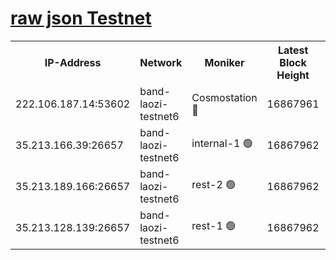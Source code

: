 
[raw json Testnet](https://rpc-check.bandt.stavr.tech/bandt/rpcbandt_result.json)
=

<table><tr><th>IP-Address</th><th>Network</th><th>Moniker</th><th>Latest Block Height</th><th>Earliest Block Height</th><th>Catching Up</th><th>Tx Index</th><th>Voting Power</th><th>Scan Time</th></tr><tr><td>222.106.187.14:53602</td><td>band-laozi-testnet6</td><td>Cosmostation 🔴</td><td>16867961</td><td>16668001</td><td>False</td><td>on</td><td>2203686</td><td>2024-03-17T06:16:48.187929444UTC</td></tr><tr><td>35.213.166.39:26657</td><td>band-laozi-testnet6</td><td>internal-1 🟢</td><td>16867962</td><td>16767962</td><td>False</td><td>on</td><td>0</td><td>2024-03-17T06:16:49.161487405UTC</td></tr><tr><td>35.213.189.166:26657</td><td>band-laozi-testnet6</td><td>rest-2 🟢</td><td>16867962</td><td>16767962</td><td>False</td><td>on</td><td>0</td><td>2024-03-17T06:16:50.099208538UTC</td></tr><tr><td>35.213.128.139:26657</td><td>band-laozi-testnet6</td><td>rest-1 🟢</td><td>16867962</td><td>16767962</td><td>False</td><td>on</td><td>0</td><td>2024-03-17T06:16:51.040135744UTC</td></tr></table>
